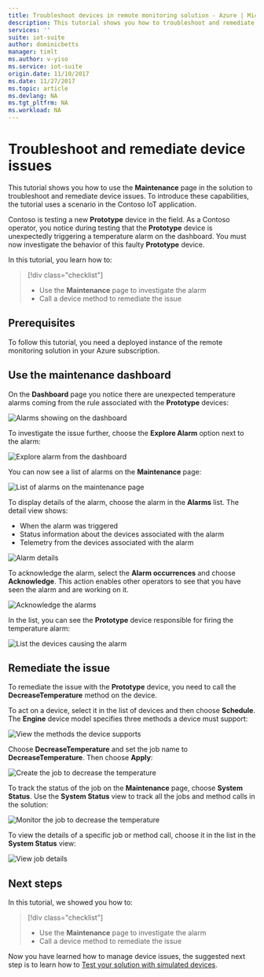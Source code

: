 ```yaml
---
title: Troubleshoot devices in remote monitoring solution - Azure | Microsoft Docs
description: This tutorial shows you how to troubleshoot and remediate device issues in the remote monitoring solution.
services: ''
suite: iot-suite
author: dominicbetts
manager: timlt
ms.author: v-yiso
ms.service: iot-suite
origin.date: 11/10/2017
ms.date: 11/27/2017
ms.topic: article
ms.devlang: NA
ms.tgt_pltfrm: NA
ms.workload: NA
---
```


# Troubleshoot and remediate device issues

This tutorial shows you how to use the **Maintenance** page in the solution to troubleshoot and remediate device issues. To introduce these capabilities, the tutorial uses a scenario in the Contoso IoT application.

Contoso is testing a new **Prototype** device in the field. As a Contoso operator, you notice during testing that the **Prototype** device is unexpectedly triggering a temperature alarm on the dashboard. You must now investigate the behavior of this faulty **Prototype** device.

In this tutorial, you learn how to:

>[!div class="checklist"]
> * Use the **Maintenance** page to investigate the alarm
> * Call a device method to remediate the issue

## Prerequisites

To follow this tutorial, you need a deployed instance of the remote monitoring solution in your Azure subscription.

<!-- If you haven't deployed the remote monitoring solution yet, you should complete the [Deploy the remote monitoring preconfigured solution](iot-suite-remote-monitoring-deploy.md) tutorial. -->

## Use the maintenance dashboard

On the **Dashboard** page you notice there are unexpected temperature alarms coming from the rule associated with the **Prototype** devices:

![Alarms showing on the dashboard](./media/iot-suite-remote-monitoring-maintain/dashboardalarm.png)

To investigate the issue further, choose the **Explore Alarm** option next to the alarm:

![Explore alarm from the dashboard](./media/iot-suite-remote-monitoring-maintain/dashboardexplorealarm.png)

You can now see a list of alarms on the **Maintenance** page:

![List of alarms on the maintenance page](./media/iot-suite-remote-monitoring-maintain/maintenancealarms.png)

To display details of the alarm, choose the alarm in the **Alarms** list. The detail view shows:

* When the alarm was triggered
* Status information about the devices associated with the alarm
* Telemetry from the devices associated with the alarm

![Alarm details](./media/iot-suite-remote-monitoring-maintain/maintenancealarmdetail.png)

To acknowledge the alarm, select the **Alarm occurrences** and choose **Acknowledge**. This action enables other operators to see that you have seen the alarm and are working on it.

![Acknowledge the alarms](./media/iot-suite-remote-monitoring-maintain/maintenanceacknowledge.png)

In the list, you can see the **Prototype** device responsible for firing the temperature alarm:

![List the devices causing the alarm](./media/iot-suite-remote-monitoring-maintain/maintenanceresponsibledevice.png)

## Remediate the issue

To remediate the issue with the **Prototype** device, you need to call the **DecreaseTemperature** method on the device.

To act on a device, select it in the list of devices and then choose **Schedule**. The **Engine** device model specifies three methods a device must support:

![View the methods the device supports](./media/iot-suite-remote-monitoring-maintain/maintenancemethods.png)

Choose **DecreaseTemperature** and set the job name to **DecreaseTemperature**. Then choose **Apply**:

![Create the job to decrease the temperature](./media/iot-suite-remote-monitoring-maintain/maintenancecreatejob.png)

To track the status of the job on the **Maintenance** page, choose **System Status**. Use the **System Status** view to track all the jobs and method calls in the solution:

![Monitor the job to decrease the temperature](./media/iot-suite-remote-monitoring-maintain/maintenancerunningjob.png)

To view the details of a specific job or method call, choose it in the list in the **System Status** view:

![View job details](./media/iot-suite-remote-monitoring-maintain/maintenancejobdetail.png)

## Next steps

In this tutorial, we showed you how to:

<!-- Repeat task list from intro -->
>[!div class="checklist"]
> * Use the **Maintenance** page to investigate the alarm
> * Call a device method to remediate the issue

Now you have learned how to manage device issues, the suggested next step is to learn how to [Test your solution with simulated devices](iot-suite-remote-monitoring-test.md).

<!-- Next tutorials in the sequence -->